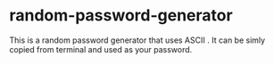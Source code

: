 # random-password-generator
This is a random password generator that uses ASCII . It can be simly copied from terminal and used as your password.
